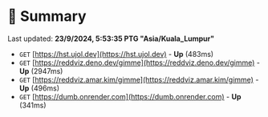 # 📖 Summary
Last updated: **23/9/2024, 5:53:35 PTG "Asia/Kuala_Lumpur"**

- `GET` [https://hst.ujol.dev](https://hst.ujol.dev) - **Up** (483ms)
- `GET` [https://reddviz.deno.dev/gimme](https://reddviz.deno.dev/gimme) - **Up** (2947ms)
- `GET` [https://reddviz.amar.kim/gimme](https://reddviz.amar.kim/gimme) - **Up** (496ms)
- `GET` [https://dumb.onrender.com](https://dumb.onrender.com) - **Up** (341ms)
